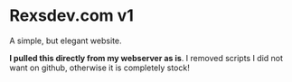# Rexsdev.com v1 

A simple, but elegant website.

**I pulled this directly from my webserver as is**.
I removed scripts I did not want on github, otherwise it is completely stock!
